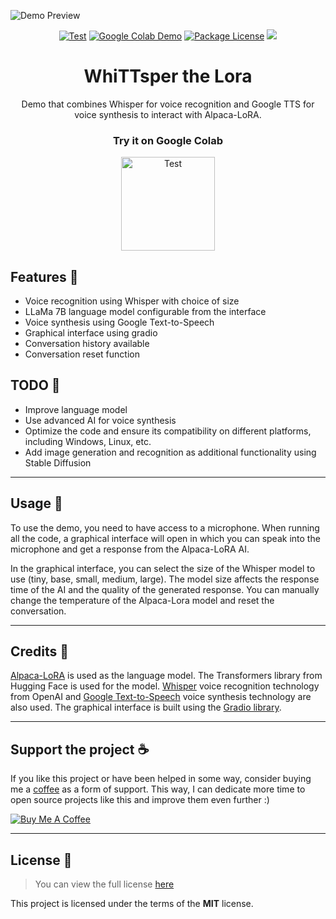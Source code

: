 ![Demo Preview](https://i.imgur.com/VVpYeb9.png)

<div align="center">

<a href="https://github.com/ImPavloh/WhiTTsper-The-Lora" target="_blank"><img src="https://img.shields.io/github/stars/ImPavloh/WhiTTsper-The-Lora?style=social&label=Star&maxAge=2592000" alt="Test"></a>
[![Google Colab Demo](https://img.shields.io/badge/demo-online-green.svg)](https://colab.research.google.com/drive/11MHiNlhQ0ZSqKVl0Fniu085bkQRdJX9E?usp=sharing)
<a href="https://github.com/ImPavloh/WhiTTsper-The-Lora/blob/master/LICENSE" target="_blank"><img src="https://img.shields.io/npm/l/@nestjs/core.svg" alt="Package License" /></a>
<a href="https://twitter.com/ImPavloh" target="_blank"><img src="https://img.shields.io/twitter/follow/nestframework.svg?style=social&label=Follow"></a>

# WhiTTsper the Lora

Demo that combines Whisper for voice recognition and Google TTS for voice synthesis to interact with Alpaca-LoRA.


### Try it on **Google Colab**
<a href="https://colab.research.google.com/drive/11MHiNlhQ0ZSqKVl0Fniu085bkQRdJX9E?usp=sharing" target="_blank"><img src="https://i.imgur.com/0j68Rhz.png" alt="Test" width="150"></a>
</div>

## Features 📃

- Voice recognition using Whisper with choice of size
- LLaMa 7B language model configurable from the interface
- Voice synthesis using Google Text-to-Speech
- Graphical interface using gradio
- Conversation history available
- Conversation reset function

## TODO 📑

- Improve language model
- Use advanced AI for voice synthesis
- Optimize the code and ensure its compatibility on different platforms, including Windows, Linux, etc.
- Add image generation and recognition as additional functionality using Stable Diffusion

---

## Usage 📒

To use the demo, you need to have access to a microphone. When running all the code, a graphical interface will open in which you can speak into the microphone and get a response from the Alpaca-LoRA AI.

In the graphical interface, you can select the size of the Whisper model to use (tiny, base, small, medium, large). The model size affects the response time of the AI and the quality of the generated response. You can manually change the temperature of the Alpaca-Lora model and reset the conversation.

---

## Credits 📜
[Alpaca-LoRA](https://github.com/tloen/alpaca-lora) is used as the language model. The Transformers library from Hugging Face is used for the model.
[Whisper](https://github.com/openai/whisper) voice recognition technology from OpenAI and [Google Text-to-Speech](https://github.com/pndurette/gTTS) voice synthesis technology are also used.
The graphical interface is built using the [Gradio library](https://github.com/gradio-app/gradio).

---

## Support the project ☕

If you like this project or have been helped in some way, consider buying me a [coffee](https://www.buymeacoffee.com/pavloh) as a form of support. This way, I can dedicate more time to open source projects like this and improve them even further :)

<a href="https://www.buymeacoffee.com/pavloh" target="_blank"><img src="https://www.buymeacoffee.com/assets/img/custom_images/orange_img.png" alt="Buy Me A Coffee" style="height: auto !important;width: auto !important;" ></a>

---
## License 📃
> You can view the full license [here](https://github.com/ImPavloh/WhiTTsper-The-Lora/blob/master/LICENSE)

This project is licensed under the terms of the **MIT** license.
